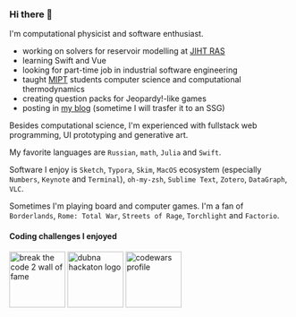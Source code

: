 ### Hi there 👋

I'm computational physicist and software enthusiast.

- working on solvers for reservoir modelling at [JIHT RAS](https://jiht.ru/en/)
- learning Swift and Vue
- looking for part-time job in industrial software engineering
- taught [MIPT](https://mipt.ru/english/) students computer science and computational thermodynamics
- creating question packs for Jeopardy!-like games
- posting in [my blog](https://stepanzh.github.io) (sometime I will trasfer it to an SSG)

Besides computational science, I'm experienced with fullstack web programming, UI prototyping and generative art.

My favorite languages are `Russian`, `math`, `Julia` and `Swift`.

Software I enjoy is `Sketch`, `Typora`, `Skim`, `MacOS` ecosystem (especially `Numbers`, `Keynote` and `Terminal`), `oh-my-zsh`, `Sublime Text`, `Zotero`, `DataGraph`, `VLC`.

Sometimes I'm playing board and computer games.
I'm a fan of `Borderlands`, `Rome: Total War`, `Streets of Rage`, `Torchlight` and `Factorio`.

#### Coding challenges I enjoyed

<a href="http://breakthecode.tech/wall-of-fame?alt=96482db0-af5a-447c-9e21-08867808e3b9"><img src="https://cdn.btc2.tech/v27/images/loader/logo-btc-2.png" height=100 alt="break the code 2 wall of fame"/></a>
<a href="https://hakatonitzone.oezdubna.ru/"><img src="https://user-images.githubusercontent.com/11893064/168304509-afd16797-cc99-4edf-849b-40b9c078fce5.png" height=100 alt="dubna hackaton logo" /></a>
<a href="https://www.codewars.com/users/red_deer"><img src="https://global-uploads.webflow.com/62462834c60df92621c6b5be/62462c29f3165b55ea6255ea_light-text-logo-vertical.svg" height=100 alt="codewars profile"/></a>
